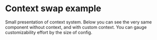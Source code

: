 # Context swap example

Small presentation of context system. Below you can see the very same component without context, and with custom context. You can gauge customizability effort by the size of config.

<ContextSwapExampleSnippet/>
